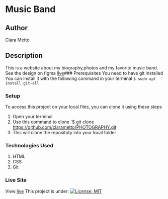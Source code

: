 # Music Band
## Author
Clara Metto
## Description
This is a website about my biography,photos and my favorite music band. 
See the design on figma [live](https://www.figma.com/file/gK3BaDvzs9uHJtuFsFRLWH/Untitled?node-id=0%3A1)### Prerequisites
You need to have git installed
You can install it with the following command in your terminal
`$ sudo apt install git-all`
### Setup
To access this project on your local files, you can clone it using these steps
1. Open your terminal
1. Use this command to clone `$ git clone https://github.com/clarametto/PHOTOGRAPHY.git
1. This will clone the repositoty into your local folder
### Technologies Used
1. HTML
1. CSS
1. Git
### Live Site
View [live](https://clarametto.github.io/PHOTOGRAPHY/)
This project is under:
[![License: MIT](https://img.shields.io/badge/License-MIT-yellow.svg)](/LICENSE)